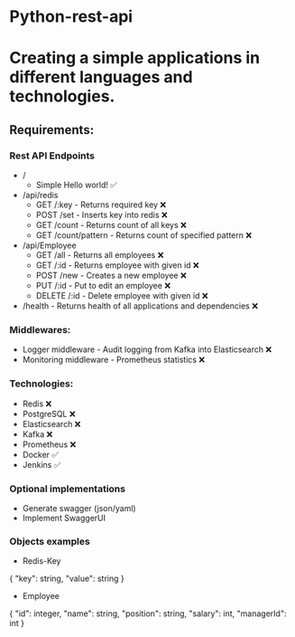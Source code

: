 # Python-rest-api
# Creating a simple applications in different languages and technologies.
## Requirements:
### Rest API Endpoints
* /
  * Simple Hello world! ✅
* /api/redis
  * GET /:key -  Returns required key ❌
  * POST /set - Inserts key into redis ❌
  * GET /count - Returns count of all keys ❌
  * GET /count/pattern - Returns count of specified pattern ❌
* /api/Employee
  * GET /all - Returns all employees ❌
  * GET /:id - Returns employee with given id ❌
  * POST /new - Creates a new employee ❌
  * PUT /:id - Put to edit an employee ❌
  * DELETE /:id - Delete employee with given id ❌
* /health - Returns health of all applications and dependencies ❌

### Middlewares:
* Logger middleware - Audit logging from Kafka into Elasticsearch ❌
* Monitoring middleware - Prometheus statistics ❌

### Technologies:
* Redis ❌
* PostgreSQL ❌
* Elasticsearch ❌
* Kafka ❌
* Prometheus ❌
* Docker ✅
* Jenkins ✅

### Optional implementations
* Generate swagger (json/yaml)
* Implement SwaggerUI

### Objects examples
* Redis-Key

{
  "key": string,
  "value": string
}

* Employee

{
  "id": integer,
  "name": string,
  "position": string,
  "salary": int,
  "managerId": int
}